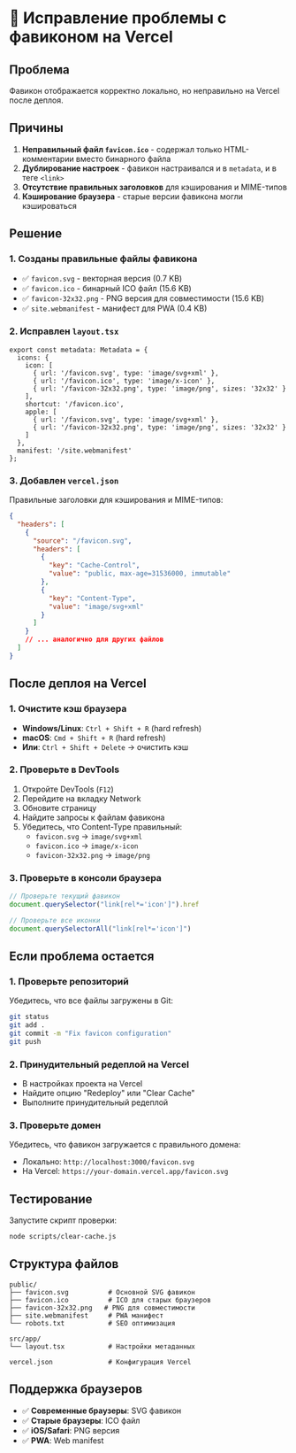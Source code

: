 # 🔧 Исправление проблемы с фавиконом на Vercel

## Проблема
Фавикон отображается корректно локально, но неправильно на Vercel после деплоя.

## Причины
1. **Неправильный файл `favicon.ico`** - содержал только HTML-комментарии вместо бинарного файла
2. **Дублирование настроек** - фавикон настраивался и в `metadata`, и в теге `<link>`
3. **Отсутствие правильных заголовков** для кэширования и MIME-типов
4. **Кэширование браузера** - старые версии фавикона могли кэшироваться

## Решение

### 1. Созданы правильные файлы фавикона
- ✅ `favicon.svg` - векторная версия (0.7 KB)
- ✅ `favicon.ico` - бинарный ICO файл (15.6 KB)  
- ✅ `favicon-32x32.png` - PNG версия для совместимости (15.6 KB)
- ✅ `site.webmanifest` - манифест для PWA (0.4 KB)

### 2. Исправлен `layout.tsx`
```tsx
export const metadata: Metadata = { 
  icons: {
    icon: [
      { url: '/favicon.svg', type: 'image/svg+xml' },
      { url: '/favicon.ico', type: 'image/x-icon' },
      { url: '/favicon-32x32.png', type: 'image/png', sizes: '32x32' }
    ],
    shortcut: '/favicon.ico',
    apple: [
      { url: '/favicon.svg', type: 'image/svg+xml' },
      { url: '/favicon-32x32.png', type: 'image/png', sizes: '32x32' }
    ]
  },
  manifest: '/site.webmanifest'
};
```

### 3. Добавлен `vercel.json`
Правильные заголовки для кэширования и MIME-типов:
```json
{
  "headers": [
    {
      "source": "/favicon.svg",
      "headers": [
        {
          "key": "Cache-Control",
          "value": "public, max-age=31536000, immutable"
        },
        {
          "key": "Content-Type",
          "value": "image/svg+xml"
        }
      ]
    }
    // ... аналогично для других файлов
  ]
}
```

## После деплоя на Vercel

### 1. Очистите кэш браузера
- **Windows/Linux**: `Ctrl + Shift + R` (hard refresh)
- **macOS**: `Cmd + Shift + R` (hard refresh)
- **Или**: `Ctrl + Shift + Delete` → очистить кэш

### 2. Проверьте в DevTools
1. Откройте DevTools (`F12`)
2. Перейдите на вкладку Network
3. Обновите страницу
4. Найдите запросы к файлам фавикона
5. Убедитесь, что Content-Type правильный:
   - `favicon.svg` → `image/svg+xml`
   - `favicon.ico` → `image/x-icon`
   - `favicon-32x32.png` → `image/png`

### 3. Проверьте в консоли браузера
```javascript
// Проверьте текущий фавикон
document.querySelector("link[rel*='icon']").href

// Проверьте все иконки
document.querySelectorAll("link[rel*='icon']")
```

## Если проблема остается

### 1. Проверьте репозиторий
Убедитесь, что все файлы загружены в Git:
```bash
git status
git add .
git commit -m "Fix favicon configuration"
git push
```

### 2. Принудительный редеплой на Vercel
- В настройках проекта на Vercel
- Найдите опцию "Redeploy" или "Clear Cache"
- Выполните принудительный редеплой

### 3. Проверьте домен
Убедитесь, что фавикон загружается с правильного домена:
- Локально: `http://localhost:3000/favicon.svg`
- На Vercel: `https://your-domain.vercel.app/favicon.svg`

## Тестирование

Запустите скрипт проверки:
```bash
node scripts/clear-cache.js
```

## Структура файлов
```
public/
├── favicon.svg          # Основной SVG фавикон
├── favicon.ico          # ICO для старых браузеров
├── favicon-32x32.png   # PNG для совместимости
├── site.webmanifest     # PWA манифест
└── robots.txt           # SEO оптимизация

src/app/
└── layout.tsx           # Настройки метаданных

vercel.json              # Конфигурация Vercel
```

## Поддержка браузеров
- ✅ **Современные браузеры**: SVG фавикон
- ✅ **Старые браузеры**: ICO файл
- ✅ **iOS/Safari**: PNG версия
- ✅ **PWA**: Web manifest 